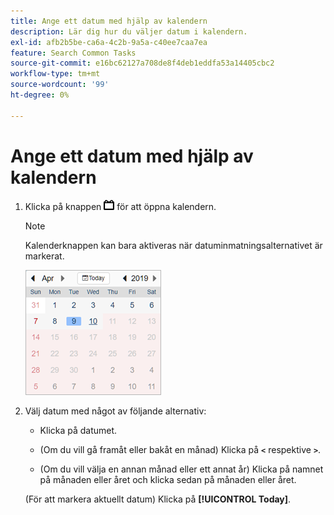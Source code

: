 ```yaml
---
title: Ange ett datum med hjälp av kalendern
description: Lär dig hur du väljer datum i kalendern.
exl-id: afb2b5be-ca6a-4c2b-9a5a-c40ee7caa7ea
feature: Search Common Tasks
source-git-commit: e16bc62127a708de8f4deb1eddfa53a14405cbc2
workflow-type: tm+mt
source-wordcount: '99'
ht-degree: 0%

---
```


# Ange ett datum med hjälp av kalendern

1. Klicka på knappen ![Kalender](/help/search-social-commerce/assets/calendar-date-range.png "Knappen Kalender") för att öppna kalendern.

   >[!NOTE]
   >
   >Kalenderknappen kan bara aktiveras när datuminmatningsalternativet är markerat.

   ![Öppen kalender](/help/search-social-commerce/assets/calendar-full.png "Öppnad kalender")

1. Välj datum med något av följande alternativ:

   * Klicka på datumet.

   * (Om du vill gå framåt eller bakåt en månad) Klicka på **`<`** respektive **`>`**.

   * (Om du vill välja en annan månad eller ett annat år) Klicka på namnet på månaden eller året och klicka sedan på månaden eller året.

   (För att markera aktuellt datum) Klicka på **[!UICONTROL Today]**.
